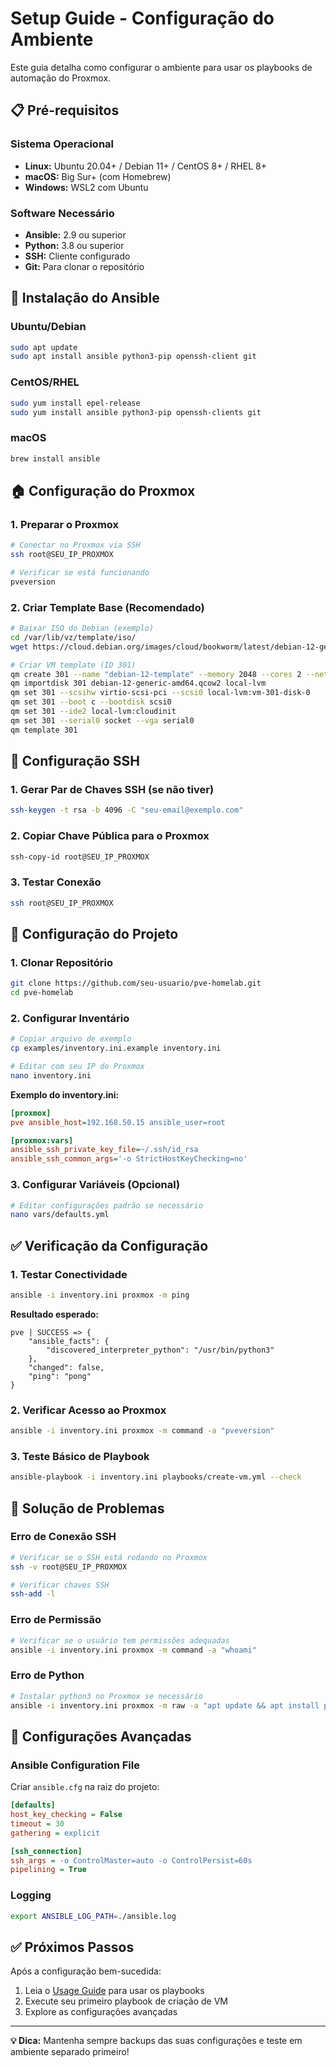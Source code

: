 # Setup Guide - Configuração do Ambiente

Este guia detalha como configurar o ambiente para usar os playbooks de automação do Proxmox.

## 📋 Pré-requisitos

### Sistema Operacional
- **Linux:** Ubuntu 20.04+ / Debian 11+ / CentOS 8+ / RHEL 8+
- **macOS:** Big Sur+ (com Homebrew)
- **Windows:** WSL2 com Ubuntu

### Software Necessário
- **Ansible:** 2.9 ou superior
- **Python:** 3.8 ou superior
- **SSH:** Cliente configurado
- **Git:** Para clonar o repositório

## 🔧 Instalação do Ansible

### Ubuntu/Debian
```bash
sudo apt update
sudo apt install ansible python3-pip openssh-client git
```

### CentOS/RHEL
```bash
sudo yum install epel-release
sudo yum install ansible python3-pip openssh-clients git
```

### macOS
```bash
brew install ansible
```

## 🏠 Configuração do Proxmox

### 1. Preparar o Proxmox
```bash
# Conectar no Proxmox via SSH
ssh root@SEU_IP_PROXMOX

# Verificar se está funcionando
pveversion
```

### 2. Criar Template Base (Recomendado)
```bash
# Baixar ISO do Debian (exemplo)
cd /var/lib/vz/template/iso/
wget https://cloud.debian.org/images/cloud/bookworm/latest/debian-12-generic-amd64.qcow2

# Criar VM template (ID 301)
qm create 301 --name "debian-12-template" --memory 2048 --cores 2 --net0 virtio,bridge=vmbr0
qm importdisk 301 debian-12-generic-amd64.qcow2 local-lvm
qm set 301 --scsihw virtio-scsi-pci --scsi0 local-lvm:vm-301-disk-0
qm set 301 --boot c --bootdisk scsi0
qm set 301 --ide2 local-lvm:cloudinit
qm set 301 --serial0 socket --vga serial0
qm template 301
```

## 🔑 Configuração SSH

### 1. Gerar Par de Chaves SSH (se não tiver)
```bash
ssh-keygen -t rsa -b 4096 -C "seu-email@exemplo.com"
```

### 2. Copiar Chave Pública para o Proxmox
```bash
ssh-copy-id root@SEU_IP_PROXMOX
```

### 3. Testar Conexão
```bash
ssh root@SEU_IP_PROXMOX
```

## 📁 Configuração do Projeto

### 1. Clonar Repositório
```bash
git clone https://github.com/seu-usuario/pve-homelab.git
cd pve-homelab
```

### 2. Configurar Inventário
```bash
# Copiar arquivo de exemplo
cp examples/inventory.ini.example inventory.ini

# Editar com seu IP do Proxmox
nano inventory.ini
```

**Exemplo do inventory.ini:**
```ini
[proxmox]
pve ansible_host=192.168.50.15 ansible_user=root

[proxmox:vars]
ansible_ssh_private_key_file=~/.ssh/id_rsa
ansible_ssh_common_args='-o StrictHostKeyChecking=no'
```

### 3. Configurar Variáveis (Opcional)
```bash
# Editar configurações padrão se necessário
nano vars/defaults.yml
```

## ✅ Verificação da Configuração

### 1. Testar Conectividade
```bash
ansible -i inventory.ini proxmox -m ping
```

**Resultado esperado:**
```
pve | SUCCESS => {
    "ansible_facts": {
        "discovered_interpreter_python": "/usr/bin/python3"
    },
    "changed": false,
    "ping": "pong"
}
```

### 2. Verificar Acesso ao Proxmox
```bash
ansible -i inventory.ini proxmox -m command -a "pveversion"
```

### 3. Teste Básico de Playbook
```bash
ansible-playbook -i inventory.ini playbooks/create-vm.yml --check
```

## 🚨 Solução de Problemas

### Erro de Conexão SSH
```bash
# Verificar se o SSH está rodando no Proxmox
ssh -v root@SEU_IP_PROXMOX

# Verificar chaves SSH
ssh-add -l
```

### Erro de Permissão
```bash
# Verificar se o usuário tem permissões adequadas
ansible -i inventory.ini proxmox -m command -a "whoami"
```

### Erro de Python
```bash
# Instalar python3 no Proxmox se necessário
ansible -i inventory.ini proxmox -m raw -a "apt update && apt install python3 -y"
```

## 🔧 Configurações Avançadas

### Ansible Configuration File
Criar `ansible.cfg` na raiz do projeto:
```ini
[defaults]
host_key_checking = False
timeout = 30
gathering = explicit

[ssh_connection]
ssh_args = -o ControlMaster=auto -o ControlPersist=60s
pipelining = True
```

### Logging
```bash
export ANSIBLE_LOG_PATH=./ansible.log
```

## ✅ Próximos Passos

Após a configuração bem-sucedida:
1. Leia o [Usage Guide](usage.md) para usar os playbooks
2. Execute seu primeiro playbook de criação de VM
3. Explore as configurações avançadas

---
**💡 Dica:** Mantenha sempre backups das suas configurações e teste em ambiente separado primeiro!
